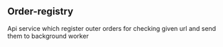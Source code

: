 Order-registry
-----
Api service which register outer orders for checking
 given url and send them to background worker